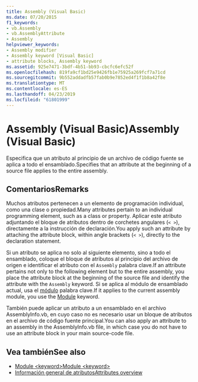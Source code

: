 ```yaml
---
title: Assembly (Visual Basic)
ms.date: 07/20/2015
f1_keywords:
- vb.Assembly
- vb.AssemblyAttribute
- Assembly
helpviewer_keywords:
- Assembly modifier
- Assembly keyword [Visual Basic]
- attribute blocks, Assembly keyword
ms.assetid: 925e7471-3bdf-4b51-bb93-cbcfc6efc52f
ms.openlocfilehash: 819fa9cf1bd25e9426fb1e75925a269fcf7a71cd
ms.sourcegitcommit: 9b552addadfb57fab0b9e7852ed4f1f1b8a42f8e
ms.translationtype: MT
ms.contentlocale: es-ES
ms.lasthandoff: 04/23/2019
ms.locfileid: "61801999"
---
```

# <a name="assembly-visual-basic"></a><span data-ttu-id="108f3-102">Assembly (Visual Basic)</span><span class="sxs-lookup"><span data-stu-id="108f3-102">Assembly (Visual Basic)</span></span>
<span data-ttu-id="108f3-103">Especifica que un atributo al principio de un archivo de código fuente se aplica a todo el ensamblado.</span><span class="sxs-lookup"><span data-stu-id="108f3-103">Specifies that an attribute at the beginning of a source file applies to the entire assembly.</span></span>  
  
## <a name="remarks"></a><span data-ttu-id="108f3-104">Comentarios</span><span class="sxs-lookup"><span data-stu-id="108f3-104">Remarks</span></span>  
 <span data-ttu-id="108f3-105">Muchos atributos pertenecen a un elemento de programación individual, como una clase o propiedad.</span><span class="sxs-lookup"><span data-stu-id="108f3-105">Many attributes pertain to an individual programming element, such as a class or property.</span></span> <span data-ttu-id="108f3-106">Aplicar este atributo adjuntando el bloque de atributos dentro de corchetes angulares (`< >`), directamente a la instrucción de declaración.</span><span class="sxs-lookup"><span data-stu-id="108f3-106">You apply such an attribute by attaching the attribute block, within angle brackets (`< >`), directly to the declaration statement.</span></span>  
  
 <span data-ttu-id="108f3-107">Si un atributo se aplica no solo al siguiente elemento, sino a todo el ensamblado, coloque el bloque de atributos al principio del archivo de origen e identificar el atributo con el `Assembly` palabra clave.</span><span class="sxs-lookup"><span data-stu-id="108f3-107">If an attribute pertains not only to the following element but to the entire assembly, you place the attribute block at the beginning of the source file and identify the attribute with the `Assembly` keyword.</span></span> <span data-ttu-id="108f3-108">Si se aplica al módulo de ensamblado actual, usa el [módulo](../../../visual-basic/language-reference/modifiers/module-keyword.md) palabra clave.</span><span class="sxs-lookup"><span data-stu-id="108f3-108">If it applies to the current assembly module, you use the [Module](../../../visual-basic/language-reference/modifiers/module-keyword.md) keyword.</span></span>  
  
 <span data-ttu-id="108f3-109">También puede aplicar un atributo a un ensamblado en el archivo AssemblyInfo.vb, en cuyo caso no es necesario usar un bloque de atributos en el archivo de código fuente principal.</span><span class="sxs-lookup"><span data-stu-id="108f3-109">You can also apply an attribute to an assembly in the AssemblyInfo.vb file, in which case you do not have to use an attribute block in your main source-code file.</span></span>  
  
## <a name="see-also"></a><span data-ttu-id="108f3-110">Vea también</span><span class="sxs-lookup"><span data-stu-id="108f3-110">See also</span></span>

- [<span data-ttu-id="108f3-111">Module \<keyword></span><span class="sxs-lookup"><span data-stu-id="108f3-111">Module \<keyword></span></span>](../../../visual-basic/language-reference/modifiers/module-keyword.md)
- [<span data-ttu-id="108f3-112">Información general de atributos</span><span class="sxs-lookup"><span data-stu-id="108f3-112">Attributes overview</span></span>](../../../visual-basic/programming-guide/concepts/attributes/index.md)
